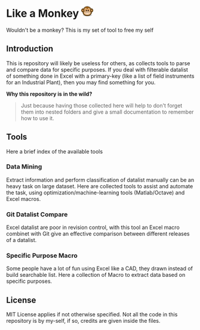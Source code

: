 # Like a Monkey ![](_misc/monkey.png)
Wouldn't be a monkey? This is my set of tool to free my self

## Introduction

This is repository will likely be useless for others, as collects tools to parse and compare data for specific purposes. If you deal with filterable datalist of something done in Excel with a primary-key (like a list of field instruments for an Industrial Plant), then you may find something for you.

**Why this repository is in the wild?**
> Just because having those collected here will help to don't forget them into nested folders and give a small documentation to remember how to use it.

## Tools

Here a brief index of the available tools

### Data Mining

Extract information and perform classification of datalist manually can be an heavy task on large dataset. Here are collected tools to assist and automate the task, using optimization/machine-learning tools (Matlab/Octave) and Excel macros.

### Git Datalist Compare

Excel datalist are poor in revision control, with this tool an Excel macro combinet with Git give an effective comparison between different releases of a datalist.

### Specific Purpose Macro

Some people have a lot of fun using Excel like a CAD, they drawn instead of build searchable list. Here a collection of Macro to extract data based on specific purposes.

## License

MIT License applies if not otherwise specified. Not all the code in this repository is by my-self, if so, credits are given inside the files.